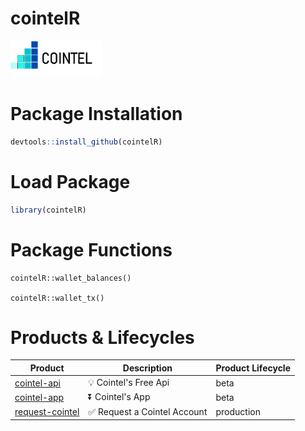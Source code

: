 # cointelR
![Alt text](figures/logo.png?raw=true "Title")

# Package Installation
```r
devtools::install_github(cointelR)
```
# Load Package
```r
library(cointelR)
```
# Package Functions
```{r}
cointelR::wallet_balances()

cointelR::wallet_tx()
```
# Products & Lifecycles
| Product | Description | Product Lifecycle |
|---|---|---|
| [cointel-api](https://github.com/cointelfinance/cointel-api) | 💡 Cointel's Free Api | beta |
| [cointel-app](https://github.com/cointelfinance/cointel-api) | ⏬ Cointel's App | beta |
| [request-cointel](https://github.com/cointelfinance/request) | ✅ Request a Cointel Account | production |
